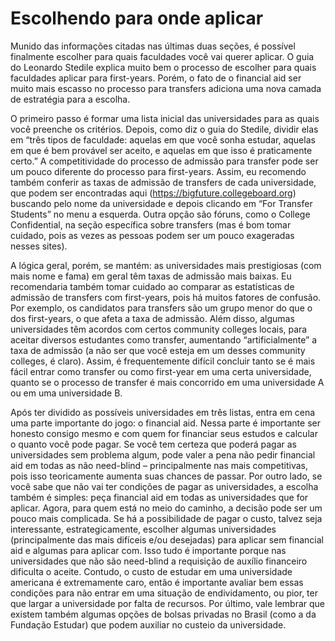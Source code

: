 # Escolhendo para onde aplicar

Munido das informações citadas nas últimas duas seções, é possível finalmente escolher para quais faculdades você vai querer aplicar. O guia do Leonardo Stedile explica muito bem o processo de 
escolher para quais faculdades aplicar para first-years. Porém, o fato de o financial aid ser muito mais escasso no processo para transfers adiciona uma nova camada de estratégia para a escolha.

O primeiro passo é formar uma lista inicial das universidades para as quais você preenche os critérios. Depois, como diz o guia do Stedile, dividir elas em “três tipos de faculdade: aquelas em que você 
sonha estudar, aquelas em que é bem provável ser aceito, e aquelas em que isso é praticamente certo.” A competitividade do processo de admissão para transfer pode ser um pouco diferente do processo para first-years. Assim, eu recomendo também conferir as taxas de admissão de transfers de cada universidade, que podem ser encontradas aqui (https://bigfuture.collegeboard.org) buscando pelo 
nome da universidade e depois clicando em “For Transfer Students” no menu a esquerda. Outra opção são fóruns, como o College Confidential, na seção específica sobre transfers (mas é bom tomar cuidado, pois as vezes as pessoas podem ser um pouco exageradas nesses sites).

A lógica geral, porém, se mantém: as universidades mais prestigiosas (com mais nome e fama) em geral têm taxas de admissão mais baixas. Eu recomendaria também tomar cuidado ao comparar as 
estatísticas de admissão de transfers com first-years, pois há muitos fatores de confusão. Por exemplo, os candidatos para transfers são um grupo menor do que o dos first-years, o que afeta a taxa de admissão. 
Além disso, algumas universidades têm acordos com certos community colleges locais, para aceitar diversos estudantes como transfer, aumentando “artificialmente” a taxa de admissão (a não ser que 
você esteja em um desses community colleges, é claro). Assim, é frequentemente difícil concluir tanto se é mais fácil entrar como transfer ou como first-year em uma certa universidade, quanto se o processo de 
transfer é mais concorrido em uma universidade A ou em uma universidade B.

Após ter dividido as possíveis universidades em três listas, entra em cena uma parte importante do jogo: o financial aid. Nessa parte é importante ser honesto consigo mesmo e com quem for financiar 
seus estudos e calcular o quanto você pode pagar. Se você tem certeza que poderá pagar as universidades sem problema algum, pode valer a pena não pedir financial aid em todas as não need-blind 
– principalmente nas mais competitivas, pois isso teoricamente aumenta suas chances de passar. Por outro lado, se você sabe que não vai ter condições de pagar as universidades, a escolha também é 
simples: peça financial aid em todas as universidades que for aplicar. Agora, para quem está no meio do caminho, a decisão pode ser um pouco mais complicada. Se há a possibilidade de pagar o custo, talvez 
seja interessante, estrategicamente, escolher algumas universidades (principalmente das mais difíceis e/ou desejadas) para aplicar sem financial aid e algumas para aplicar com. 
Isso tudo é importante porque nas universidades que não são need-blind a requisição de auxílio financeiro dificulta o aceite. Contudo, o custo de estudar em uma universidade americana é 
extremamente caro, então é importante avaliar bem essas condições para não entrar em uma situação de endividamento, ou pior, ter que largar a universidade por falta de recursos. Por último, vale lembrar 
que existem também algumas opções de bolsas privadas no Brasil (como a da Fundação Estudar) que podem auxiliar no custeio da universidade.
